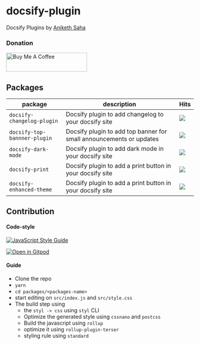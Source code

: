 # docsify-plugin

Docsify Plugins by [Aniketh Saha](https://twitter.com/__ANIX__)

### Donation

<a href="https://www.buymeacoffee.com/eydPs6n" target="_blank"><img src="https://cdn.buymeacoffee.com/buttons/default-orange.png" alt="Buy Me A Coffee" style="height: 51px !important;width: 217px !important;" ></a>

## Packages

| **package**                  | **description**                                                     | **Hits**                                                                                                                                        |
| ---------------------------- | ------------------------------------------------------------------- | ----------------------------------------------------------------------------------------------------------------------------------------------- |
| `docsify-changelog-plugin`   | Docsify plugin to add changelog to your docsify site                | [![](https://data.jsdelivr.com/v1/package/npm/docsify-changelog-plugin/badge)](https://www.jsdelivr.com/package/npm/docsify-changelog-plugin)   |
| `docsify-top-bannner-plugin` | Docsify plugin to add top banner for small announcements or updates | [![](https://data.jsdelivr.com/v1/package/npm/docsify-top-banner-plugin/badge)](https://www.jsdelivr.com/package/npm/docsify-top-banner-plugin) |
| `docsify-dark-mode`          | Docsify plugin to add dark mode in your docsify site                | [![](https://data.jsdelivr.com/v1/package/npm/docsify-dark-mode/badge)](https://www.jsdelivr.com/package/npm/docsify-dark-mode)                 |
| `docsify-print`              | Docsify plugin to add a print button in your docsify site           | [![](https://data.jsdelivr.com/v1/package/npm/docsify-print/badge)](https://www.jsdelivr.com/package/npm/docsify-print)                         |
| `docsify-enhanced-theme`     | Docsify plugin to add a print button in your docsify site           | [![](https://data.jsdelivr.com/v1/package/npm/docsify-enhanced-theme/badge)](https://www.jsdelivr.com/package/npm/docsify-enhanced-theme)       |

## Contribution

#### Code-style

[![JavaScript Style Guide](https://cdn.rawgit.com/standard/standard/master/badge.svg)](https://github.com/standard/standard)

[![Open in Gitpod](https://gitpod.io/button/open-in-gitpod.svg)](https://gitpod.io/#https://github.com/anikethsaha/docsify-plugin)

#### Guide

- Clone the repo
- `yarn`
- `cd packages/<packages-name>`
- start editing on `src/index.js` and `src/style.css`
- The build step using
  - the `styl -> css` using `styl` CLI
  - Optimize the generated style using `cssnano` and `postcss`
  - Build the javascript using `rollup`
  - optimize it using `rollup-plugin-terser`
  - styling rule using `standard`
